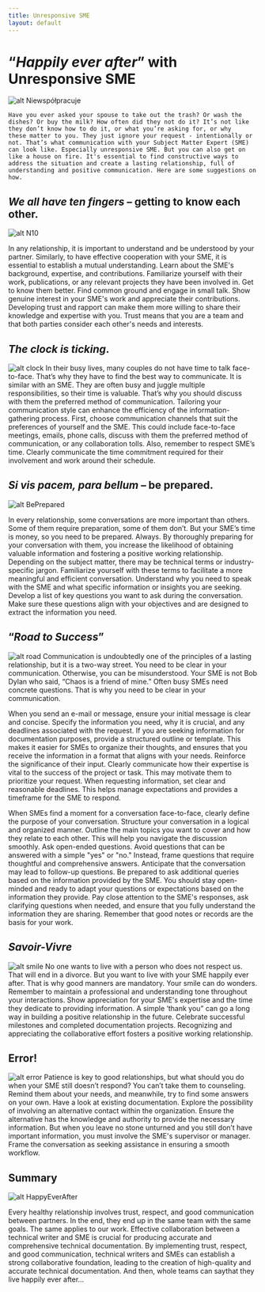 ```yaml
---
title: Unresponsive SME
layout: default
---
```



# “*Happily ever after*” with Unresponsive SME <!-- omit in toc -->


 ![alt Niewspółpracuje](nie.jpg)
```
Have you ever asked your spouse to take out the trash? Or wash the dishes? Or buy the milk? How often did they not do it? It’s not like they don’t know how to do it, or what you’re asking for, or why      these matter to you. They just ignore your request - intentionally or not. That’s what communication with your Subject Matter Expert (SME) can look like. Especially unresponsive SME. But you can also get on like a house on fire. It's essential to find constructive ways to address the situation and create a lasting relationship, full of understanding and positive communication. Here are some suggestions on how.
```

## *We all have ten fingers* – getting to know each other.
 ![alt N10](10.jpg)

In any relationship, it is important to understand and be understood by your partner. Similarly, to have effective cooperation with your SME, it is essential to establish a mutual understanding. Learn about the SME's background, expertise, and contributions. Familiarize yourself with their work, publications, or any relevant projects they have been involved in. Get to know them better. Find common ground and engage in small talk. Show genuine interest in your SME's work and appreciate their contributions. Developing trust and rapport can make them more willing to share their knowledge and expertise with you. Trust means that you are a team and that both parties consider each other's needs and interests. 

## *The clock is ticking*.
 ![alt clock](clock.jpg)
In their busy lives, many couples do not have time to talk face-to-face. That’s why they have to find the best way to communicate. It is similar with an SME. They are often busy and juggle multiple responsibilities, so their time is valuable. That’s why you should discuss with them the preferred method of communication. Tailoring your communication style can enhance the efficiency of the information-gathering process. First, choose communication channels that suit the preferences of yourself and the SME. This could include face-to-face meetings, emails, phone calls, discuss with them the preferred method of communication, or any collaboration tolls. Also, remember to respect SME’s time. Clearly communicate the time commitment required for their involvement and work around their schedule. 

## *Si vis pacem, para bellum* – be prepared.

![alt BePrepared](beprepared.jpg)

In every relationship, some conversations are more important than others. Some of them require preparation, some of them don’t. But your SME’s time is money, so you need to be prepared. Always. By thoroughly preparing for your conversation with them, you increase the likelihood of obtaining valuable information and fostering a positive working relationship. Depending on the subject matter, there may be technical terms or industry-specific jargon. Familiarize yourself with these terms to facilitate a more meaningful and efficient conversation. Understand why you need to speak with the SME and what specific information or insights you are seeking. Develop a list of key questions you want to ask during the conversation. Make sure these questions align with your objectives and are designed to extract the information you need.

## “*Road to Success*”

 ![alt road](droga.jpg)
Communication is undoubtedly one of the principles of a lasting relationship, but it is a two-way street. You need to be clear in your communication. Otherwise, you can be misunderstood. Your SME is not Bob Dylan who said, “Chaos is a friend of mine.” Often busy SMEs need concrete questions. That is why you need to be clear in your communication. 

When you send an e-mail or message, ensure your initial message is clear and concise. Specify the information you need, why it is crucial, and any deadlines associated with the request. If you are seeking information for documentation purposes, provide a structured outline or template. This makes it easier for SMEs to organize their thoughts, and ensures that you receive the information in a format that aligns with your needs. Reinforce the significance of their input. Clearly communicate how their expertise is vital to the success of the project or task. This may motivate them to prioritize your request. When requesting information, set clear and reasonable deadlines. This helps manage expectations and provides a timeframe for the SME to respond.

When SMEs find a moment for a conversation face-to-face, clearly define the purpose of your conversation. Structure your conversation in a logical and organized manner. Outline the main topics you want to cover and how they relate to each other. This will help you navigate the discussion smoothly. Ask open-ended questions. Avoid questions that can be answered with a simple "yes" or "no." Instead, frame questions that require thoughtful and comprehensive answers. Anticipate that the conversation may lead to follow-up questions. Be prepared to ask additional queries based on the information provided by the SME. You should stay open-minded and ready to adapt your questions or expectations based on the information they provide. Pay close attention to the SME's responses, ask clarifying questions when needed, and ensure that you fully understand the information they are sharing. Remember that good notes or records are the basis for your work. 

## *Savoir-Vivre*

 ![alt smile](smile.jpg)
No one wants to live with a person who does not respect us. That will end in a divorce. But you want to live with your SME happily ever after. That is why good manners are mandatory. Your smile can do wonders. Remember to maintain a professional and understanding tone throughout your interactions. Show appreciation for your SME's expertise and the time they dedicate to providing information. A simple ‘thank you” can go a long way in building a positive relationship in the future. Celebrate successful milestones and completed documentation projects. Recognizing and appreciating the collaborative effort fosters a positive working relationship.

## Error!
 ![alt error](error.jpg)
Patience is key to good relationships, but what should you do when your SME still doesn’t respond? You can’t take them to counseling. Remind them about your needs, and meanwhile, try to find some answers on your own. Have a look at existing documentation. Explore the possibility of involving an alternative contact within the organization. Ensure the alternative has the knowledge and authority to provide the necessary information. But when you leave no stone unturned and you still don’t have important information, you must involve the SME's supervisor or manager. Frame the conversation as seeking assistance in ensuring a smooth workflow. 

## Summary
 ![alt HappyEverAfter](hea.jpg)

Every healthy relationship involves trust, respect, and good communication between partners. In the end, they end up in the same team with the same goals. The same applies to our work. Effective collaboration between a technical writer and SME is crucial for producing accurate and comprehensive technical documentation. By implementing trust, respect, and good communication, technical writers and SMEs can establish a strong collaborative foundation, leading to the creation of high-quality and accurate technical documentation. And then, whole teams can saythat they live happily ever after...


